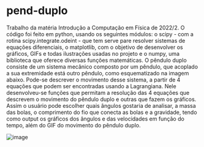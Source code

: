# pend-duplo
Trabalho da matéria Introdução a Computação em Física de 2022/2. O código foi feito em python, usando os seguintes módulos: o scipy - com a rotina scipy.integrate.odeint - que tem serve pare resolver sistemas de equações diferenciais, o matplotlib, com o objetivo de desenvolver os gráficos, GIFs e todas ilustrações usadas no projeto e o numpy, uma biblioteca que oferece diversas funções matemáticas. O pêndulo duplo consiste de um sistema mecânico composto por um pêndulo, que acoplado a sua extremidade está outro pêndulo, como esquematizado na imagem abaixo. Pode-se descrever o movimento desse sistema, a partir de 4 equações que podem ser encontradas usando a Lagrangiana. Nele desenvolveu-se funções que permitam a resolução das 4 equações que descrevem o movimento do pêndulo duplo e outras que fazem os gráficos. Assim o usuário pode escolher quais ângulos gostaria de analisar, a massa das bolas, o comprimento do fio que conecta as bolas e a gravidade, tendo como output os gráficos dos ângulos e das velocidades em função do tempo, além do GIF do movimento do pêndulo duplo.

![image](https://user-images.githubusercontent.com/117380312/208471564-d4d42e61-7ea0-4abe-996c-f82127e57f2d.png)

